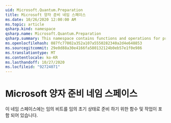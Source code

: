```yaml
---
uid: Microsoft.Quantum.Preparation
title: Microsoft 양자 준비 네임 스페이스
ms.date: 10/26/2020 12:00:00 AM
ms.topic: article
qsharp.kind: namespace
qsharp.name: Microsoft.Quantum.Preparation
qsharp.summary: This namespace contains functions and operations for preparing qubits into arbitrary initial states.
ms.openlocfilehash: 087fc77002a352a107a5550282340a2d4e648853
ms.sourcegitcommit: 29e0d88a30e4166fa580132124b0eb57e1f0e986
ms.translationtype: MT
ms.contentlocale: ko-KR
ms.lasthandoff: 10/27/2020
ms.locfileid: "92724071"
---
```

# <a name="microsoftquantumpreparation-namespace"></a>Microsoft 양자 준비 네임 스페이스

이 네임 스페이스에는 임의 비트를 임의 초기 상태로 준비 하기 위한 함수 및 작업이 포함 되어 있습니다.


